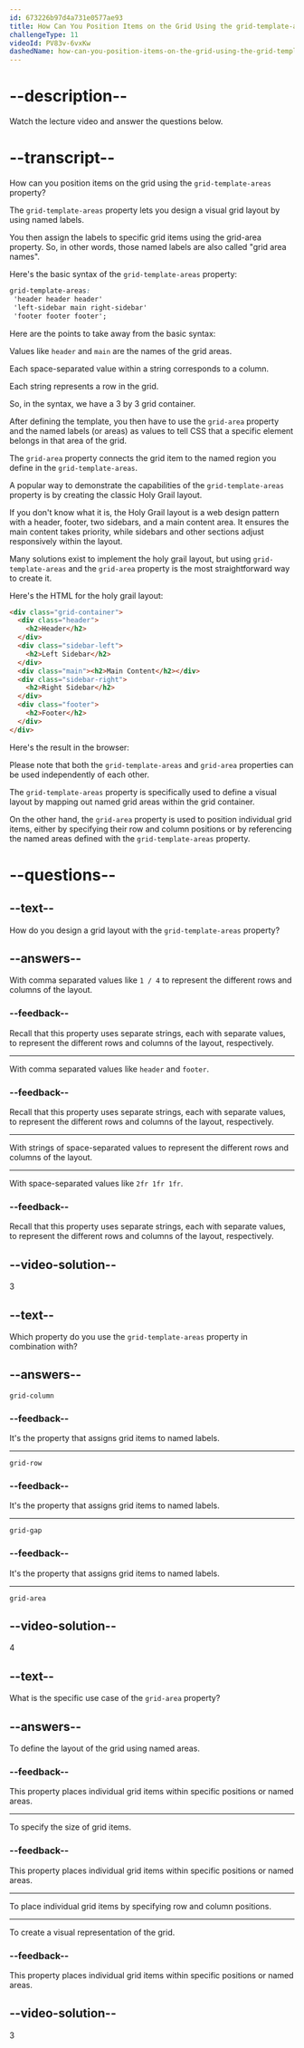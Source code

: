 ```yaml
---
id: 673226b97d4a731e0577ae93
title: How Can You Position Items on the Grid Using the grid-template-areas Property?
challengeType: 11
videoId: PV83v-6vxKw
dashedName: how-can-you-position-items-on-the-grid-using-the-grid-template-areas-property
---
```


# --description--

Watch the lecture video and answer the questions below.

# --transcript--

How can you position items on the grid using the `grid-template-areas` property?

The `grid-template-areas` property lets you design a visual grid layout by using named labels.

You then assign the labels to specific grid items using the grid-area property. So, in other words, those named labels are also called "grid area names".

Here's the basic syntax of the `grid-template-areas` property:

```css
grid-template-areas:
 'header header header'
 'left-sidebar main right-sidebar'
 'footer footer footer';
```

Here are the points to take away from the basic syntax:

Values like `header` and `main` are the names of the grid areas.

Each space-separated value within a string corresponds to a column.

Each string represents a row in the grid.

So, in the syntax, we have a 3 by 3 grid container.

After defining the template, you then have to use the `grid-area` property and the named labels (or areas) as values to tell CSS that a specific element belongs in that area of the grid.

The `grid-area` property connects the grid item to the named region you define in the `grid-template-areas`.

A popular way to demonstrate the capabilities of the `grid-template-areas` property is by creating the classic Holy Grail layout.

If you don't know what it is, the Holy Grail layout is a web design pattern with a header, footer, two sidebars, and a main content area. It ensures the main content takes priority, while sidebars and other sections adjust responsively within the layout.

Many solutions exist to implement the holy grail layout, but using `grid-template-areas` and the `grid-area` property is the most straightforward way to create it.

Here's the HTML for the holy grail layout:

```html
<div class="grid-container">
  <div class="header">
    <h2>Header</h2>
  </div>
  <div class="sidebar-left">
    <h2>Left Sidebar</h2>
  </div>
  <div class="main"><h2>Main Content</h2></div>
  <div class="sidebar-right">
    <h2>Right Sidebar</h2>
  </div>
  <div class="footer">
    <h2>Footer</h2>
  </div>
</div>
```

Here's the result in the browser:

Please note that both the `grid-template-areas` and `grid-area` properties can be used independently of each other.

The `grid-template-areas` property is specifically used to define a visual layout by mapping out named grid areas within the grid container.

On the other hand, the `grid-area` property is used to position individual grid items, either by specifying their row and column positions or by referencing the named areas defined with the `grid-template-areas` property.

# --questions--

## --text--

How do you design a grid layout with the `grid-template-areas` property?

## --answers--

With comma separated values like `1 / 4` to represent the different rows and columns of the layout.

### --feedback--

Recall that this property uses separate strings, each with separate values, to represent the different rows and columns of the layout, respectively.

---

With comma separated values like `header` and `footer`.

### --feedback--

Recall that this property uses separate strings, each with separate values, to represent the different rows and columns of the layout, respectively.

---

With strings of space-separated values to represent the different rows and columns of the layout.

---

With space-separated values like `2fr 1fr 1fr`.

### --feedback--

Recall that this property uses separate strings, each with separate values, to represent the different rows and columns of the layout, respectively.

## --video-solution--

3

## --text--

Which property do you use the `grid-template-areas` property in combination with?

## --answers--

`grid-column`

### --feedback--

It's the property that assigns grid items to named labels.

---

`grid-row`

### --feedback--

It's the property that assigns grid items to named labels.

---

`grid-gap`

### --feedback--

It's the property that assigns grid items to named labels.

---

`grid-area`

## --video-solution--

4

## --text--

What is the specific use case of the `grid-area` property?

## --answers--

To define the layout of the grid using named areas.

### --feedback--

This property places individual grid items within specific positions or named areas.

---

To specify the size of grid items.

### --feedback--

This property places individual grid items within specific positions or named areas.

---

To place individual grid items by specifying row and column positions.

---

To create a visual representation of the grid.

### --feedback--

This property places individual grid items within specific positions or named areas.

## --video-solution--

3
